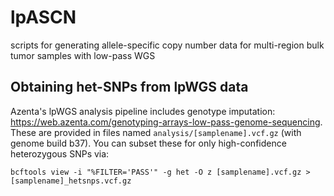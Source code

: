 # lpASCN
scripts for generating allele-specific copy number data for multi-region bulk tumor samples with low-pass WGS

## Obtaining het-SNPs from lpWGS data
Azenta's lpWGS analysis pipeline includes genotype imputation: https://web.azenta.com/genotyping-arrays-low-pass-genome-sequencing. These are provided in files named `analysis/[samplename].vcf.gz` (with genome build b37). You can subset these for only high-confidence heterozygous SNPs via:

```
bcftools view -i "%FILTER='PASS'" -g het -O z [samplename].vcf.gz > [samplename]_hetsnps.vcf.gz
```
